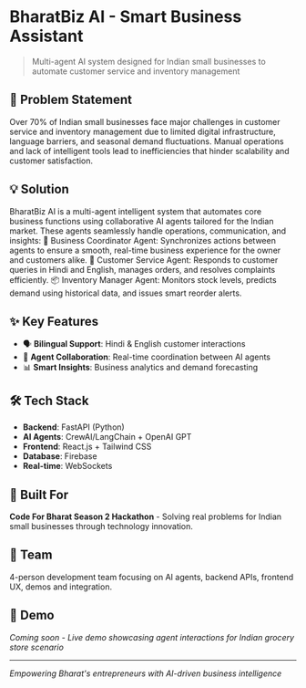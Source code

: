 # BharatBiz AI - Smart Business Assistant

> Multi-agent AI system designed for Indian small businesses to automate customer service and inventory management

## 🎯 Problem Statement
Over 70% of Indian small businesses face major challenges in customer service and inventory management due to limited digital infrastructure, language barriers, and seasonal demand fluctuations. Manual operations and lack of intelligent tools lead to inefficiencies that hinder scalability and customer satisfaction.

## 💡 Solution
BharatBiz AI is a multi-agent intelligent system that automates core business functions using collaborative AI agents tailored for the Indian market. These agents seamlessly handle operations, communication, and insights:
🧠 Business Coordinator Agent: Synchronizes actions between agents to ensure a smooth, real-time business experience for the owner and customers alike.
🤖 Customer Service Agent: Responds to customer queries in Hindi and English, manages orders, and resolves complaints efficiently.
📦 Inventory Manager Agent: Monitors stock levels, predicts demand using historical data, and issues smart reorder alerts.


## ✨ Key Features
- 🗣️ **Bilingual Support**: Hindi & English customer interactions
- 🤝 **Agent Collaboration**: Real-time coordination between AI agents
- 📊 **Smart Insights**: Business analytics and demand forecasting


## 🛠️ Tech Stack
- **Backend**: FastAPI (Python)
- **AI Agents**: CrewAI/LangChain + OpenAI GPT
- **Frontend**: React.js + Tailwind CSS
- **Database**: Firebase
- **Real-time**: WebSockets

## 🚀 Built For
**Code For Bharat Season 2 Hackathon** - Solving real problems for Indian small businesses through technology innovation.

## 👥 Team
4-person development team focusing on AI agents, backend APIs, frontend UX, demos and integration.

## 🎪 Demo
*Coming soon - Live demo showcasing agent interactions for Indian grocery store scenario*

---
*Empowering Bharat's entrepreneurs with AI-driven business intelligence*
